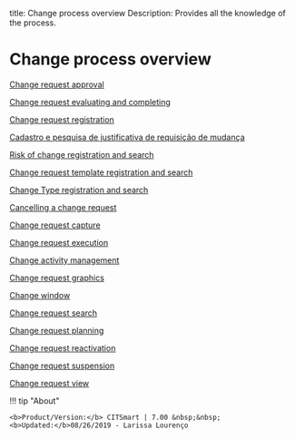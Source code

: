 title:  Change process overview
Description: Provides all the knowledge of the process. 
# Change process overview

[Change request approval](/en-us/citsmart-platform-7/processes/change/change-approval.html)

[Change request evaluating and completing](/en-us/citsmart-platform-7/processes/change/change-evaluation.html)

[Change request registration](/en-us/citsmart-platform-7/processes/change/register-change.html)

[Cadastro e pesquisa de justificativa de requisição de mudança](/pt-br/citsmart-platform-7/processes/change/change-justification.html)

[Risk of change registration and search](/en-us/citsmart-platform-7/processes/change/risk-change.html)

[Change request template registration and search](/en-us/citsmart-platform-7/processes/change/change-template.html)

[Change Type registration and search](/en-us/citsmart-platform-7/processes/change/change-type.html)

[Cancelling a change request](/en-us/citsmart-platform-7/processes/change/change-cancellation.html)

[Change request capture](/en-us/citsmart-platform-7/processes/change/capture-change.html)

[Change request execution](/en-us/citsmart-platform-7/processes/change/change-execution.html)

[Change activity management](/en-us/citsmart-platform-7/processes/change/change-activities.html)

[Change request graphics](/en-us/citsmart-platform-7/processes/change/change-charts.html)

[Change window](/en-us/citsmart-platform-7/processes/change/change-window.html)

[Change request search](/en-us/citsmart-platform-7/processes/change/search-change.html)

[Change request planning](/en-us/citsmart-platform-7/processes/change/change-planning.html)

[Change request reactivation](/en-us/citsmart-platform-7/processes/change/change-reactivation.html)

[Change request suspension](/en-us/citsmart-platform-7/processes/change/change-suspension.html)

[Change request view](/en-us/citsmart-platform-7/processes/change/change-display.html)

!!! tip "About"

    <b>Product/Version:</b> CITSmart | 7.00 &nbsp;&nbsp;
    <b>Updated:</b>08/26/2019 - Larissa Lourenço
